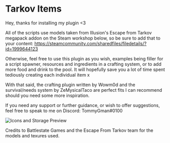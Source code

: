 # Tarkov Items
Hey, thanks for installing my plugin <3

All of the scripts use models taken from Illusion's Escape from Tarkov megapack addon on the Steam workshop below, so be sure to add that to your content:
https://steamcommunity.com/sharedfiles/filedetails/?id=1999644123

Otherwise, feel free to use this plugin as you wish, examples being filler for a script spawner, resources and ingredients in a crafting system, or to add more food and drink to the pool. It will hopefully save you a lot of time spent tediously creating each individual item x

With that said, the crafting plugin written by Wowm0d and the survival/needs system by ZeMysicalTaco are perfect fits I can recommend should you need some more inspiration.

If you need any support or further guidance, or wish to offer suggestions, feel free to speak to me on Discord:
TommyGman#0100

![Icons and Storage Preview](https://i.imgur.com/qD7YkQV.png)

Credits to Battlestate Games and the Escape From Tarkov team for the models and texures used.